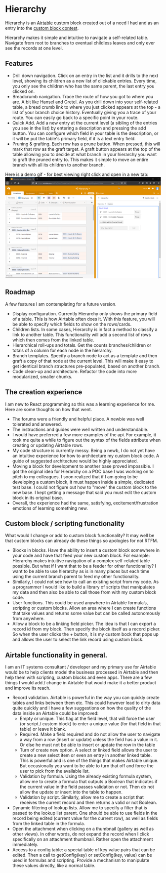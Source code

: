 # Hierarchy

Hierarchy is an [Airtable](https://airtable.com/) custom block created out of a need I had and as an entry into the [custom block contest](https://community.airtable.com/t/new-custom-blocks-contest-with-100-000-in-prizes/30140).

Hierarchy makes it simple and intuitive to navigate a self-related table. Navigate from root to branches to eventual childless leaves and only ever see the records at one level. 

## Features

* Drill down navigation. Click on an entry in the list and it drills to the next level, showing its children as a new list of clickable entries. Every time, you only see the children who has the same parent, the last entry you clicked on.
* Breadcrumb navigation. Trace the route of how you got to where you are. A bit like Hansel and Gretel. As you drill down into your self-related table, a bread crumb link to where you just clicked appears at the top - a list of your branch choice history. Eventually giving you a trace of your route. You can easily go back to a specific point in your route.
* Quick Add. Add a new entry at the current level (a sibling of the entries you see in the list) by entering a description and pressing the add button. You can configure which field in your table is the description, or it will be put the table's primary field, if it is a text entry field.
* Pruning & grafting. Each row has a prune button. When pressed, this will mark that row as the graft target. A graft button appears at the top of the table allowing you to decide at what branch in your hierarchy you want to graft the pruned entry to. This makes it simple to move an entire branch with all its children to another branch.

Here is a demo gif - for best viewing right click and open in a new tab:
![Hierarchy Demo](demo/demo3.gif)

## Roadmap
A few features I am contemplating for a future version. 
* Display configuration. Currently Hierarchy only shows the primary field of a table. This is how Airtable often does it. With this feature, you will be able to specify which fields to show on the rows/cards.
* Children lists. In some cases, Hierarchy is in fact a method to classify a link to another table. This functionality will add a second list of rows which then comes from the linked table.
* Hierarchical roll-ups and totals. Get the counts branches/children or totals of a column for each node in the hierarchy.
* Branch templates. Specify a branch node to act as a template and then graft a copy of that node at the current level. This will make it easy to get identical branch structures pre-populated, based on another branch.
* Code clean-up and architecture. Refactor the code into more modularized, smaller chunks. 

## The creation experience
I am new to React programming so this was a learning experience for me. Here are some thoughts on how that went.
* The forums were a friendly and helpful place. A newbie was well tolerated and answered.
* The instructions and guides were well written and understandable. 
* I would have preferred a few more examples of the api. For example, it took me quite a while to figure out the syntax of the fields attribute when creating or updating Airtable rows.
* My code structure is currently messy. Being a newb, I do not yet have an intuitive experience for how to architecture my custom block code. A guide of suggested architecture would be highly appreciated.
* Moving a block for development to another base proved impossible. I got the original idea for Hierarchy on a POC base I was working on to pitch to my colleagues. I soon realized that if I am going to be developing a custom block, it must happen inside a simple, dedicated test base. I could not figure out how to "move" the custom block to the new base. I kept getting a message that said you must edit the custom block in its original base. 
* Overall, the experience had the same, satisfying, excitement/frustration emotions of learning something new.

## Custom block / scripting functionality
What would I change or add to custom block functionality? It may well be that custom blocks can already do these things so apologies for not RTFM.
* Blocks in blocks. Have the ability to insert a custom block somewhere in your code and have that feed your new custom block. For example: Hierarchy makes intuitive navigation of a complex self-related table possible. But what if I want that to be a feeder for other functionality? I want to be able to use hierarchy as is in many places but each time using the current branch parent to feed my other functionality.
* Similarly, I could not see how to call an existing script from my code. As a programmer I would like to build a library of scripts that manipulates my data and then also be able to call those from with my custom block code.
* User functions. This could be used anywhere in Airtable formula’s, scripting or custom blocks. Allow an area where I can create functions that take values and returns some value but can be called autonomously from anywhere. 
* Allow a block to be a linking field picker. The idea is that I can export a record id from my block. Then specify the block itself as a record picker. So when the user clicks the + button, it is my custom bock that pops up and allows the user to select the link record using custom block.

## Airtable functionality in general.
I am an IT systems consultant / developer and my primary use for Airtable would be to help clients model the business processed in Airtable and then help them with scripting, custom blocks and even apps. There are a few things I would add / change in Airtable that would make it a better product and improve its reach.
* Record validation. Airtable is powerful in the way you can quickly create tables and links between them etc. This could however lead to dirty data quite quickly and I have a few suggestions on how the quality of the data inside an Airtable could be improved:
  * Empty or unique. This flag at the field level, that will force the user (or script / custom block) to enter a unique value (for that field in that table) or leave it blank.
  * Required. Make a field required and do not allow the user to navigate a way from a row (insert or update) unless the field has a value in it. Or else he must not be able to insert or update the row in the table
  * Turn of create new option. A select or linked field allows the user to create a new select item or even an entry in another linked table. This is powerful and is one of the things that makes Airtable unique. But occasionally you want to be able to turn that off and force the user to pick from the available list.
  * Validation by formula. Using the already existing formula system, allow me to create a formula that outputs a Boolean that indicates if the current value in the field passes validation or not. Then do not allow the update or insert into the table to happen.
  * Validation by script. Similarly, allow me to create a script that receives the current record and then returns a valid or not Boolean.
* Dynamic filtering of lookup lists. Allow me to specify a filter that is passed to the lookup list parent. One should be able to use fields in the record being edited (current value for the current row), as well as fields from the linked table in the formula.
* Open the attachment when clicking on a thumbnail (gallery as well as other views). In other words, do not expand the record when I click specifically on an attachment thumbnail. Rather open the attachment immediately.
* Access to a config table: a special table of key value pairs that can be edited. Then a call to getConfig(key) or setConfig(key, value) can be used in formulas and scripting. Provide a mechanism to manipulate these values directly, like a normal table.
